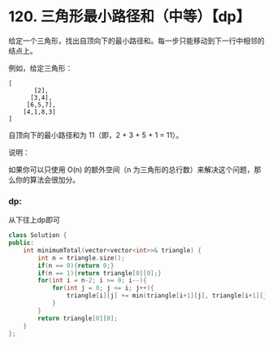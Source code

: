 # 120. 三角形最小路径和（中等）【dp】

给定一个三角形，找出自顶向下的最小路径和。每一步只能移动到下一行中相邻的结点上。

例如，给定三角形：

    [
           [2],
          [3,4],
         [6,5,7],
        [4,1,8,3]
    ]

自顶向下的最小路径和为 11（即，2 + 3 + 5 + 1 = 11）。

说明：

如果你可以只使用 O(n) 的额外空间（n 为三角形的总行数）来解决这个问题，那么你的算法会很加分。

### dp:
从下往上dp即可
```c++
class Solution {
public:
    int minimumTotal(vector<vector<int>>& triangle) {
        int n = triangle.size();
        if(n == 0){return 0;}
        if(n == 1){return triangle[0][0];}
        for(int i = n-2; i >= 0; i--){
            for(int j = 0; j <= i; j++){
                triangle[i][j] += min(triangle[i+1][j], triangle[i+1][j+1]);
            }
        }
        return triangle[0][0];
    }
};
```